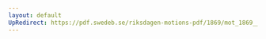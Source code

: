 ```yaml
---
layout: default
UpRedirect: https://pdf.swedeb.se/riksdagen-motions-pdf/1869/mot_1869__ak__00083.pdf
---
```

